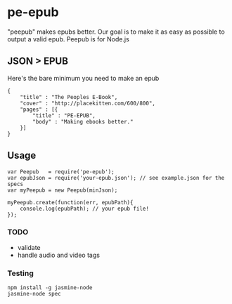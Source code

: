 # pe-epub

"peepub" makes epubs better.  Our goal is to make it as easy as possible to output a valid epub.  Peepub is for Node.js

## JSON > EPUB
Here's the bare minimum you need to make an epub

	{
		"title" : "The Peoples E-Book",
		"cover" : "http://placekitten.com/600/800",
		"pages" : [{
			"title" : "PE-EPUB",
			"body" : "Making ebooks better."
		}]
	}
	
## Usage
	var Peepub   = require('pe-epub');
	var epubJson = require('your-epub.json'); // see example.json for the specs
	var myPeepub = new Peepub(minJson);
	
	myPeepub.create(function(err, epubPath){
		console.log(epubPath); // your epub file!
	});

### TODO
* validate
* handle audio and video tags

### Testing
	npm install -g jasmine-node
	jasmine-node spec